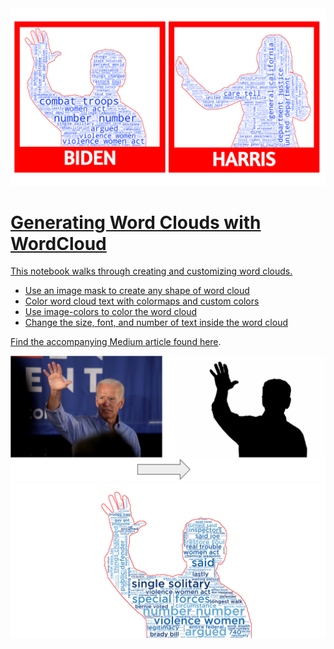 <a href="https://bdickinson.medium.com" />
<img src="photos/biden-harris.png" />

# Generating Word Clouds with WordCloud

This notebook walks through creating and customizing word clouds.
- Use an image mask to create any shape of word cloud
- Color word cloud text with colormaps and custom colors 
-  Use image-colors to color the word cloud
- Change the size, font, and number of text inside the word cloud

Find the accompanying Medium article found [here](https://bdickinson.medium.com).


<img src="images/biden.png" />
<img src="wordclouds/biden_wordcloud.png"/>

